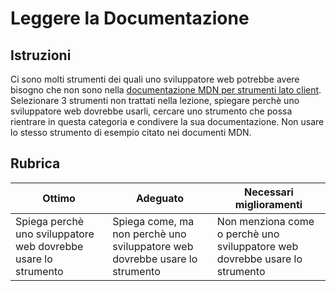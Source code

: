 # Leggere la Documentazione

## Istruzioni

Ci sono molti strumenti dei quali uno sviluppatore web potrebbe avere bisogno che non sono nella [documentazione MDN per strumenti lato client](https://developer.mozilla.org/en-US/docs/Learn/Tools_and_testing/Understanding_client-side_tools/Overview). Selezionare 3 strumenti non trattati nella lezione, spiegare perchè uno sviluppatore web dovrebbe usarli, cercare uno strumento che possa rientrare in questa categoria e condivere la sua documentazione. Non usare lo stesso strumento di esempio citato nei documenti MDN.

## Rubrica

Ottimo | Adeguato | Necessari miglioramenti
--- | --- | -- |
|Spiega perchè uno sviluppatore web dovrebbe usare lo strumento| Spiega come, ma non perchè uno sviluppatore web dovrebbe usare lo strumento| Non menziona come o perchè uno sviluppatore web dovrebbe usare lo strumento  |